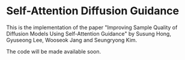 # Self-Attention Diffusion Guidance

This is the implementation of the paper "Improving Sample Quality of Diffusion Models Using Self-Attention Guidance" by Susung Hong, Gyuseong Lee, Wooseok Jang and Seungryong Kim.

The code will be made available soon.
